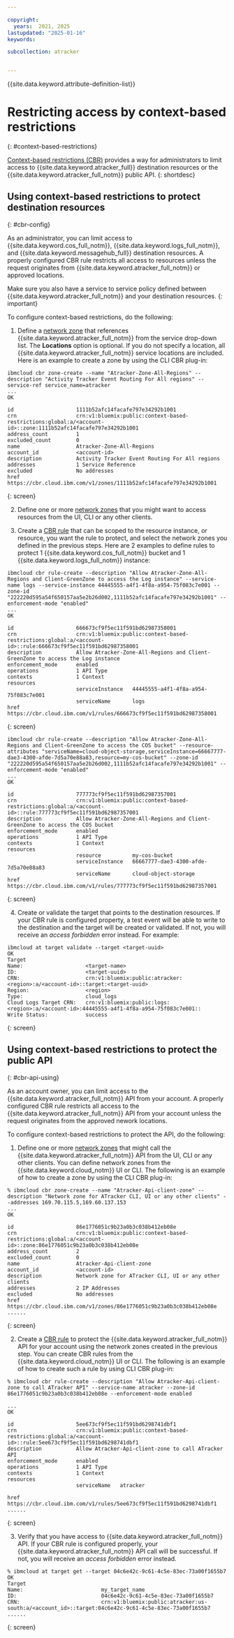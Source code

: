 ```yaml
---

copyright:
  years:  2021, 2025
lastupdated: "2025-01-16"
keywords:

subcollection: atracker


---
```


{{site.data.keyword.attribute-definition-list}}


# Restricting access by context-based restrictions
{: #context-based-restrictions}

[Context-based restrictions (CBR)](/docs/account?topic=account-context-restrictions-whatis&interface=ui) provides a way for administrators to limit access to {{site.data.keyword.atracker_full}} destination resources or the {{site.data.keyword.atracker_full_notm}} public API. 
{: shortdesc}

## Using context-based restrictions to protect destination resources
{: #cbr-config}

As an administrator, you can limit access to {{site.data.keyword.cos_full_notm}}, {{site.data.keyword.logs_full_notm}}, and {{site.data.keyword.messagehub_full}} destination resources. A properly configured CBR rule restricts all access to resources unless the request originates from {{site.data.keyword.atracker_full_notm}} or approved locations. 

Make sure you also have a service to service policy defined between {{site.data.keyword.atracker_full_notm}} and your destination resources. 
{: important}

To configure context-based restrictions, do the following:

1. Define a [network zone](/docs/account?topic=account-context-restrictions-create&interface=cli#network-zones-create-cli) that references {{site.data.keyword.atracker_full_notm}} from the service drop-down list. The **Locations** option is optional. If you do not specify a location, all  {{site.data.keyword.atracker_full_notm}} service locations are included. Here is an example to create a zone by using the CLI CBR plug-in:

```text
ibmcloud cbr zone-create --name "Atracker-Zone-All-Regions" --description "Activity Tracker Event Routing For All regions" --service-ref service_name=atracker
...
OK

id                    1111b52afc14facafe797e34292b1001
crn                   crn:v1:bluemix:public:context-based-restrictions:global:a/<account-id>::zone:1111b52afc14facafe797e34292b1001
address_count         1
excluded_count        0
name                  Atracker-Zone-All-Regions
account_id            <account-id>
description           Activity Tracker Event Routing For All regions
addresses             1 Service Reference
excluded              No addresses
href                  https://cbr.cloud.ibm.com/v1/zones/1111b52afc14facafe797e34292b1001
```
{: screen}

2. Define one or more [network zones](/docs/account?topic=account-context-restrictions-create&interface=cli#network-zones-create-cli) that you might want to access resources from the UI, CLI or any other clients.

3. Create a [CBR rule](docs/account?topic=account-context-restrictions-create&interface=cli#context-restrictions-create-rules-cli) that can be scoped to the resource instance, or resource, you want the rule to protect, and select the network zones you defined in the previous steps. Here are 2 examples to define rules to protect 1 {{site.data.keyword.cos_full_notm}} bucket and 1 {{site.data.keyword.logs_full_notm}} instance:

```text
ibmcloud cbr rule-create --description "Allow Atracker-Zone-All-Regions and Client-GreenZone to access the Log instance" --service-name logs --service-instance 44445555-a4f1-4f8a-a954-75f083c7e001 --zone-id "222220d595a54f650157aa5e2b26d002,1111b52afc14facafe797e34292b1001" --enforcement-mode "enabled"
...
OK

id                    666673cf9f5ec11f591bd62987358001
crn                   crn:v1:bluemix:public:context-based-restrictions:global:a/<account-id>::rule:666673cf9f5ec11f591bd62987358001
description           Allow Atracker-Zone-All-Regions and Client-GreenZone to access the Log instance
enforcement_mode      enabled
operations            1 API Type
contexts              1 Context
resources
                      serviceInstance   44445555-a4f1-4f8a-a954-75f083c7e001
                      serviceName       logs
href                  https://cbr.cloud.ibm.com/v1/rules/666673cf9f5ec11f591bd62987358001
```
{: screen}

```text
ibmcloud cbr rule-create --description "Allow Atracker-Zone-All-Regions and Client-GreenZone to access the COS bucket" --resource-attributes "serviceName=cloud-object-storage,serviceInstance=66667777-dae3-4300-afde-7d5a70e88a83,resource=my-cos-bucket" --zone-id "222220d595a54f650157aa5e2b26d002,1111b52afc14facafe797e34292b1001" --enforcement-mode "enabled"
...
OK

id                    777773cf9f5ec11f591bd62987357001
crn                   crn:v1:bluemix:public:context-based-restrictions:global:a/<account-id>::rule:777773cf9f5ec11f591bd62987357001
description           Allow Atracker-Zone-All-Regions and Client-GreenZone to access the COS bucket
enforcement_mode      enabled
operations            1 API Type
contexts              1 Context
resources
                      resource          my-cos-bucket
                      serviceInstance   66667777-dae3-4300-afde-7d5a70e88a83
                      serviceName       cloud-object-storage
href                  https://cbr.cloud.ibm.com/v1/rules/777773cf9f5ec11f591bd62987357001
```
{: screen}

4. Create or validate the target that points to the destination resources. If your CBR rule is configured property, a test event will be able to write to the destination and the target will be created or validated. If not, you will receive an *access forbidden* error instead. For example:
   
```text
ibmcloud at target validate --target <target-uuid>
OK
Target
Name:                    <target-name>
ID:                      <target-uuid>
CRN:                     crn:v1:bluemix:public:atracker:<region>:a/<account-id>::target:<target-uuid>
Region:                  <region>
Type:                    cloud_logs
Cloud Logs Target CRN:   crn:v1:bluemix:public:logs:<region>:a/<account-id>:44445555-a4f1-4f8a-a954-75f083c7e001::
Write Status:            success
```
{: screen}


## Using context-based restrictions to protect the public API
{: #cbr-api-using}

As an account owner, you can limit access to the {{site.data.keyword.atracker_full_notm}} API from your account. A properly configured CBR rule restricts all access to the {{site.data.keyword.atracker_full_notm}} API from your account unless the request originates from the approved nework locations.

To configure context-based restrictions to protect the API, do the following:

1. Define one or more [network zones](/docs/account?topic=account-context-restrictions-whatis#network-zones-whatis) that might call the {{site.data.keyword.atracker_full_notm}} API from the UI, CLI or any other clients. You can define network zones from the {{site.data.keyword.cloud_notm}} UI or CLI. The following is an example of how to create a zone by using the CLI CBR plug-in:

```text
% ibmcloud cbr zone-create --name "Atracker-Api-client-zone" --description "Network zone for ATracker CLI, UI or any other clients" --addresses 169.70.115.5,169.60.137.153
...
OK

id                    86e1776051c9b23a0b3c038b412eb08e
crn                   crn:v1:bluemix:public:context-based-restrictions:global:a/<account-id>::zone:86e1776051c9b23a0b3c038b412eb08e
address_count         2
excluded_count        0
name                  Atracker-Api-client-zone
account_id            <account-id>
description           Network zone for ATracker CLI, UI or any other clients
addresses             2 IP Addresses
excluded              No addresses
href                  https://cbr.cloud.ibm.com/v1/zones/86e1776051c9b23a0b3c038b412eb08e
......
```
{: screen}

2. Create a [CBR rule](/docs/account?topic=account-context-restrictions-whatis#rule-scope) to protect the {{site.data.keyword.atracker_full_notm}} API for your account using the network zones created in the previous step. You can create CBR rules from the {{site.data.keyword.cloud_notm}} UI or CLI. The following is an example of how to create such a rule by using CLI CBR plug-in:

```text
% ibmcloud cbr rule-create --description "Allow Atracker-Api-client-zone to call ATracker API" --service-name atracker --zone-id 86e1776051c9b23a0b3c038b412eb08e --enforcement-mode enabled

...
OK

id                    5ee673cf9f5ec11f591bd6298741dbf1
crn                   crn:v1:bluemix:public:context-based-restrictions:global:a/<account-id>::rule:5ee673cf9f5ec11f591bd6298741dbf1
description           Allow Atracker-Api-client-zone to call ATracker API
enforcement_mode      enabled
operations            1 API Type
contexts              1 Context
resources
                      serviceName   atracker

href                  https://cbr.cloud.ibm.com/v1/rules/5ee673cf9f5ec11f591bd6298741dbf1
......
```
{: screen}

3. Verify that you have access to {{site.data.keyword.atracker_full_notm}} API. If your CBR rule is configured properly, your {{site.data.keyword.atracker_full_notm}} API call will be successful. If not, you will receive an *access forbidden* error instead.

```text
% ibmcloud at target get --target 04c6e42c-9c61-4c5e-83ec-73a00f1655b7
OK
Target
Name:                         my_target_name
ID:                           04c6e42c-9c61-4c5e-83ec-73a00f1655b7
CRN:                          crn:v1:bluemix:public:atracker:us-south:a/<account_id>::target:04c6e42c-9c61-4c5e-83ec-73a00f1655b7
......
```
{: screen}
